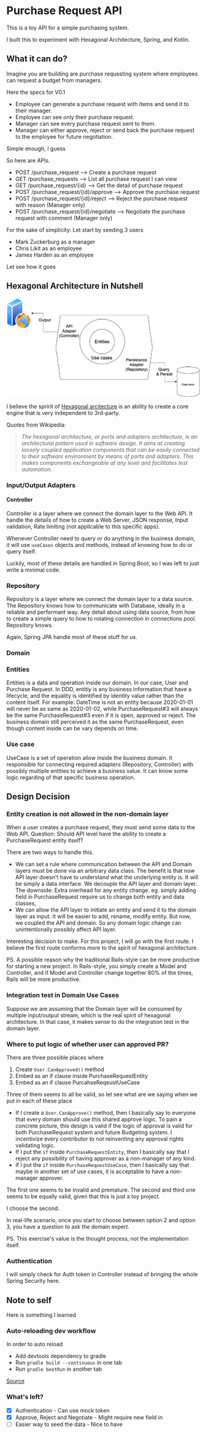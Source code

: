 # Purchase Request API

This is a toy API for a simple purchasing system.

I built this to experiment with Hexagonal Architecture, Spring, and Kotlin.

## What it can do?

Imagine you are building are purchase requesting system where employees can request a budget from managers.

Here the specs for V0.1

- Employee can generate a purchase request with items and send it to their manager.
- Employee can see only their purchase request.
- Manager can see every purchase request sent to them.
- Manager can either approve, reject or send back the purchase request to the employee for future negotiation.

Simple enough, I guess

So here are APIs.

- POST /purchase_request --> Create a purchase request
- GET /purchase_requests --> List all purchase request I can view
- GET /purchase_request/{id} --> Get the detail of purchase request
- POST /purchase_request/{id}/approve --> Approve the purchase request
- POST /purchase_request/{id}/reject --> Reject the purchase request with reason (Manager only)
- POST /purchase_request/{id}/negotiate --> Negotiate the purchase request with comment (Manager only)

For the sake of simplicity: Let start by seeding 3 users

- Mark Zuckerburg as a manager
- Chris Likit as an employee
- James Harden as an employee

Let see how it goes

## Hexagonal Architecture in Nutshell

![](./doc/HexagonalBasic.png)

I believe the spririt of [Hexagonal arcitecture](<https://en.wikipedia.org/wiki/Hexagonal_architecture_(software)>) is an ability to create a core engine that is very independent to 3rd-party.

Quotes from Wikipedia:

> _The hexagonal architecture, or ports and adapters architecture, is an architectural pattern used in software design. It aims at creating loosely coupled application components that can be easily connected to their software environment by means of ports and adapters. This makes components exchangeable at any level and facilitates test automation._

### Input/Output Adapters

#### Controller

Controller is a layer where we connect the domain layer to the Web API. It handle the details of how to create a Web Server, JSON response, Input validation, Rate limiting (not applicable to this specific apps).

Whenever Controller need to query or do anything in the business domain, it will use `useCases` objects and methods, instead of knowing how to do or query itself.

Luckily, most of these details are handled in Spring Boot, so I was left to just write a minimal code.

### Repository

Repository is a layer where we connect the domain layer to a data source. The Repository knows how to communicate with Database, ideally in a reliable and performant way. Any detail about using data source, from how to create a simple query to how to rotating connection in connections pool. Repository knows.

Again, Spring JPA handle most of these stuff for us.

### Domain

### Entities

Entities is a data and operation inside our domain. In our case, User and Purchase Request. In DDD, entitiy is any business information that have a lifecycle, and the equality is identified by identity value rather than the content itself. For example: DateTime is not an entity because 2020-01-01 will never be as same as 2020-01-02, while PurchaseRequest#3 will always be the same PurchaseRequest#3 even if it is open, approved or reject. The business domain still perceived it as the same PurchaseRequest, even though content inside can be vary depends on time.

### Use case

UseCase is a set of operation allow inside the business domain. It responsible for connecting required adapters (Repository, Controller) with possibly multiple entities to achieve a business value. It can know some logic regarding of that specific business operation.

## Design Decision

### Entity creation is not allowed in the non-domain layer

When a user creates a purchase request, they must send some data to the Web API. Question: Should API level have the ability to create a PurchaseRequest entity itself?

There are two ways to handle this.

- We can set a rule where communication between the API and Domain layers must be done via an arbitrary data class. The benefit is that now API layer doesn't have to understand what the underlying entity is. It will be simply a data interface. We decouple the API layer and domain layer. The downside: Extra overhead for any entity change. eg. simply adding field in PurchaseRequest require us to change both entity and data classes,
- We can allow the API layer to initiate an entity and send it to the domain layer as input. It will be easier to add, rename, modify entity. But now, we coupled the API and domain. So any domain logic change can unintentionally possibly affect API layer.

Interesting decision to make. For this project, I will go with the first route. I believe the first route conforms more to the spirit of hexagonal architecture.

PS. A possible reason why the traditional Rails-style can be more productive for starting a new project. In Rails-style, you simply create a Model and Controller, and if Model and Controller change together 80% of the times, Rails will be more productive.

### Integration test in Domain Use Cases

Suppose we are assuming that the Domain layer will be consumed by multiple input/output stream, which is the real spirit of hexagonal architecture. In that case, it makes sense to do the integration test in the domain layer.

### Where to put logic of whether user can approved PR?

There are three possible places where

1. Create `User.CanApproved()` method
2. Embed as an if clause inside PurchaseRequestEntity
3. Embed as an if clause PurcahseReqeustUseCase

Three of them seems to all be valid, so let see what are we saying when we put in each of these place

- If I create a `User.CanApprove()` method, then I basically say to everyone that every domain should use this shared approve logic. To pain a concrete picture, this design is valid if the logic of approval is valid for both PurchaseRequest system and future Budgeting system. I incentivize every contributor to not reinventing any approval rights validating logic.
- If I put the `if` inside `PurchaseRequestEntity`, then I basically say that I reject any possibility of having approver as a non-manager of any kind.
- If I put the `if` inside `PurchaseRequestUseCase`, then I basically say that maybe in another set of use cases, it is acceptable to have a non-manager approver.

The first one seems to be invalid and premature. The second and third one seems to be equally valid, given that this is just a toy project.

I choose the second.

In real-life scenario, once you start to choose between option 2 and option 3, you have a question to ask the domain expert.

PS. This exercise's value is the thought process, not the implementation itself.

### Authentication

I will simply check for Auth token in Controller instead of bringing the whole Spring Security here.

## Note to self

Here is something I learned

### Auto-reloading dev workflow

In order to auto reload

- Add devtools dependency to gradle
- Run `gradle build --continuous` in one tab
- Run `gradle bootRun` in another tab

[Source](https://dzone.com/articles/continuous-auto-restart-with-spring-boot-devtools)

### What's left?

- [x] Authentication - Can use mock token
- [x] Approve, Reject and Negotiate - Might require new field in
- [ ] Easier way to seed the data - Nice to have
